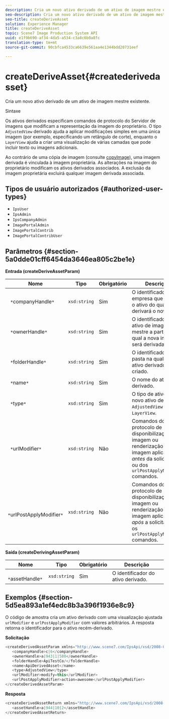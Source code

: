 ```yaml
---
description: Cria um novo ativo derivado de um ativo de imagem mestre existente.
seo-description: Cria um novo ativo derivado de um ativo de imagem mestre existente.
seo-title: createDeriveAsset
solution: Experience Manager
title: createDeriveAsset
topic: Scene7 Image Production System API
uuid: e1f9b690-af34-4da5-a534-c3a8c6b0a8fc
translation-type: tm+mt
source-git-commit: 90cbfca4533ca6639e561aa4e1344bdd20731eef

---
```



# createDeriveAsset{#createderivedasset}

Cria um novo ativo derivado de um ativo de imagem mestre existente.

Sintaxe

<!--<a id="section_FE43FF204ED644C2AC901AF45982E942"></a>-->

Os ativos derivados especificam comandos de protocolo do Servidor de imagens que modificam a representação da imagem do proprietário. O tipo `AdjustedView` derivado ajuda a aplicar modificações simples em uma única imagem (por exemplo, especificando um retângulo de corte), enquanto o `LayerView` ajuda a criar uma visualização de várias camadas que pode incluir texto ou imagens adicionais.

Ao contrário de uma cópia de imagem (consulte [copyImage](../../../operations/c-operations-intro/c-methods/r-copy-image.md#reference-0785131e690b4ad08be69172023f35d0)), uma imagem derivada é vinculada à imagem proprietária. As alterações na imagem do proprietário modificam os ativos derivados associados. A exclusão da imagem proprietária excluirá qualquer imagem derivada associada.

## Tipos de usuário autorizados {#authorized-user-types}

* `IpsUser`
* `IpsAdmin`
* `IpsCompanyAdmin`
* `ImagePortalAdmin`
* `ImagePortalContrib`
* `ImagePortalContribUser`

## Parâmetros {#section-5a0dde01cff6454da3646ea805c2be1e}

**Entrada (createDeriveAssetParam)**

| Nome | Tipo | Obrigatório | Descrição |
|---|---|---|---|
| ` *`companyHandle`*` | `xsd:string` | Sim | O identificador da empresa que contém o ativo do qual você derivará o novo ativo. |
| ` *`ownerHandle`*` | `xsd:string` | Sim | O identificador do ativo de imagem mestre a partir do qual a nova imagem será derivada. |
| ` *`folderHandle`*` | `xsd:string` | Sim | O identificador da pasta na qual o novo ativo derivado será criado. |
| ` *`name`*` | `xsd:string` | Sim | O nome do ativo derivado. |
| ` *`type`*` | `xsd:string` | Sim | O tipo de ativo do novo ativo derivado: `AdjustedView` ou `LayerView`. |
| ` *`urlModifier`*` | `xsd:string` | Não | Comandos do protocolo de disponibilização de imagem ou renderização de imagem aplicados *antes* da solicitação ou dos `urlPostApplyModifier` comandos. |
| ` *`urlPostApplyModifier`*` | `xsd:string` | Não | Comandos do protocolo de disponibilização de imagem ou renderização de imagem aplicados *após* a solicitação ou os `urlPostApplyModifier` comandos. |

**Saída (createDerivingAssetParam)**

| Nome | Tipo | Obrigatório | Descrição |
|---|---|---|---|
| ` *`assetHandle`*` | `xsd:string` | Sim | O identificador do ativo derivado. |

## Exemplos {#section-5d5ea893a1ef4edc8b3a396f1936e8c9}

O código de amostra cria um ativo derivado com uma visualização ajustada `urlModifier` e `urlPostApplyModifier` com valores arbitrários. A resposta retorna o identificador para o ativo recém-derivado.

**Solicitação**

```java
<createDerivedAssetParam xmlns="http://www.scene7.com/IpsApi/xsd/2008-01-15">
   <companyHandle>c|6</companyHandle>
   <ownerHandle>a|943|1|580</ownerHandle>
   <folderHandle>ApiTestCo/</folderHandle>
   <name>ApiDerivedAsset</name>
   <type>AdjustedView</type>
   <urlModifier>modify=this</urlModifier>
   <urlPostApplyModifier>action=awesome</urlPostApplyModifier>
</createDerivedAssetParam>
```

**Resposta**

```java
<createDerivedAssetReturn xmlns="http://www.scene7.com/IpsApi/xsd/2008-01-15">
   <assetHandle>a|944|10|2</assetHandle>
</createDerivedAssetReturn>
```

